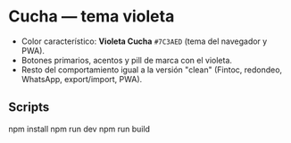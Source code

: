 # Cucha — tema violeta
- Color característico: **Violeta Cucha** `#7C3AED` (tema del navegador y PWA).
- Botones primarios, acentos y pill de marca con el violeta.
- Resto del comportamiento igual a la versión "clean" (Fintoc, redondeo, WhatsApp, export/import, PWA).

## Scripts
npm install
npm run dev
npm run build
